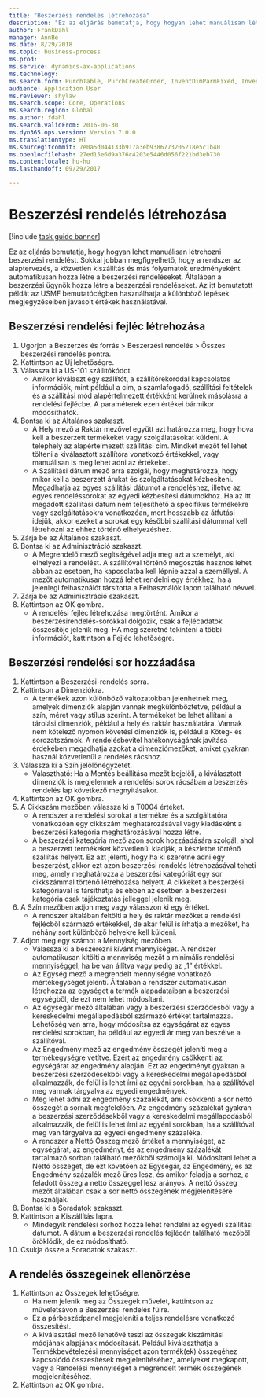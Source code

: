 ```yaml
--- 
title: "Beszerzési rendelés létrehozása"
description: "Ez az eljárás bemutatja, hogy hogyan lehet manuálisan létrehozni beszerzési rendelést."
author: FrankDahl
manager: AnnBe
ms.date: 8/29/2018
ms.topic: business-process
ms.prod: 
ms.service: dynamics-ax-applications
ms.technology: 
ms.search.form: PurchTable, PurchCreateOrder, InventDimParmFixed, InventItemIdLookupPurchase, InventProductDimensionLookup, PurchTotals
audience: Application User
ms.reviewer: shylaw
ms.search.scope: Core, Operations
ms.search.region: Global
ms.author: fdahl
ms.search.validFrom: 2016-06-30
ms.dyn365.ops.version: Version 7.0.0
ms.translationtype: HT
ms.sourcegitcommit: 7e0a5d044133b917a3eb9386773205218e5c1b40
ms.openlocfilehash: 27ed15e6d9a376c4203e5446d056f221bd3eb730
ms.contentlocale: hu-hu
ms.lasthandoff: 09/29/2017

---
```

# <a name="create-a-purchase-order"></a>Beszerzési rendelés létrehozása

[!include [task guide banner](../../includes/task-guide-banner.md)]

Ez az eljárás bemutatja, hogy hogyan lehet manuálisan létrehozni beszerzési rendelést. Sokkal jobban megfigyelhető, hogy a rendszer az alaptervezés, a közvetlen kiszállítás és más folyamatok eredményeként automatikusan hozza létre a beszerzési rendeléseket. Általában a beszerzési ügynök hozza létre a beszerzési rendeléseket. Az itt bemutatott példát az USMF bemutatócégben használhatja a különböző lépések megjegyzéseiben javasolt értékek használatával.


## <a name="create-the-purchase-order-header"></a>Beszerzési rendelési fejléc létrehozása
1. Ugorjon a Beszerzés és forrás > Beszerzési rendelés > Összes beszerzési rendelés pontra.
2. Kattintson az Új lehetőségre.
3. Válassza ki a US-101 szállítókódot.
    * Amikor kiválaszt egy szállítót, a szállítórekorddal kapcsolatos információk, mint például a cím, a számlafogadó, szállítási feltételek és a szállítási mód alapértelmezett értékként kerülnek másolásra a rendelési fejlécbe. A paraméterek ezen értékei bármikor módosíthatók.  
4. Bontsa ki az Általános szakaszt.
    * A Hely mező a Raktár mezővel együtt azt határozza meg, hogy hova kell a beszerzett termékeket vagy szolgálatásokat küldeni. A telephely az alapértelmezett szállítási cím. Mindkét mezőt fel lehet tölteni a kiválasztott szállítóra vonatkozó értékekkel, vagy manuálisan is meg lehet adni az értékeket.  
    * A Szállítási dátum mező arra szolgál, hogy meghatározza, hogy mikor kell a beszerzett árukat és szolgáltatásokat kézbesíteni. Megadhatja az egyes szállítási dátumot a rendeléshez, illetve az egyes rendeléssorokat az egyedi kézbesítési dátumokhoz. Ha az itt megadott szállítási dátum nem teljesíthető a specifikus termékekre vagy szolgáltatásokra vonatkozóan, mert hosszabb az átfutási idejük, akkor ezeket a sorokat egy későbbi szállítási dátummal kell létrehozni az ehhez történő elhelyezéshez.  
5. Zárja be az Általános szakaszt.
6. Bontsa ki az Adminisztráció szakaszt.
    * A Megrendelő mező segítségével adja meg azt a személyt, aki elhelyezi a rendelést. A szállítóval történő megosztás hasznos lehet abban az esetben, ha kapcsolatba kell lépnie azzal a személlyel. A mezőt automatikusan hozzá lehet rendelni egy értékhez, ha a jelenlegi felhasználót társította a Felhasználók lapon található névvel.  
7. Zárja be az Adminisztráció szakaszt.
8. Kattintson az OK gombra.
    * A rendelési fejléc létrehozása megtörtént. Amikor a beszerzésirendelés-sorokkal dolgozik, csak a fejlécadatok összesítője jelenik meg. HA meg szeretné tekinteni a többi információt, kattintson a Fejléc lehetőségre.  

## <a name="add-a-purchase-order-line"></a>Beszerzési rendelési sor hozzáadása
1. Kattintson a Beszerzési-rendelés sorra.
2. Kattintson a Dimenziókra.
    * A termékek azon különböző változatokban jelenhetnek meg, amelyek dimenziók alapján vannak megkülönböztetve, például a szín, méret vagy stílus szerint. A termékeket be lehet állítani a tárolási dimenziók, például a hely és raktár használatára. Vannak nem kötelező nyomon követési dimenziók is, például a Köteg- és sorozatszámok. A rendelésbevitel hatékonyságának javítása érdekében megadhatja azokat a dimenziómezőket, amiket gyakran használ közvetlenül a rendelés rácshoz.  
3. Válassza ki a Szín jelölőnégyzetet.
    * Választható: Ha a Mentés beállítása mezőt bejelöli, a kiválasztott dimenziók is megjelennek a rendelési sorok rácsában a beszerzési rendelés lap következő megnyitásakor.  
4. Kattintson az OK gombra.
5. A Cikkszám mezőben válassza ki a T0004 értéket.
    * A rendszer a rendelési sorokat a termékre és a szolgáltatóra vonatkozóan egy cikkszám meghatározásával vagy kiadásként a beszerzési kategória meghatározásával hozza létre.  
    * A beszerzési kategória mező azon sorok hozzáadására szolgál, ahol a beszerzett termékeket közvetlenül kiadják, a készletbe történő szállítás helyett. Ez azt jelenti, hogy ha ki szeretne adni egy beszerzést, akkor ezt azon beszerzési rendelés létrehozásával teheti meg, amely meghatározza a beszerzési kategóriát egy sor cikkszámmal történő létrehozása helyett. A cikkeket a beszerzési kategóriával is társíthatja és ebben az esetben a beszerzési kategória csak tájékoztatás jelleggel jelenik meg.  
6. A Szín mezőben adjon meg vagy válasszon ki egy értéket.
    * A rendszer általában feltölti a hely és raktár mezőket a rendelési fejlécből származó értékekkel, de akár felül is írhatja a mezőket, ha néhány sort különböző helyekre kell küldeni.  
7. Adjon meg egy számot a Mennyiség mezőben.
    * Válassza ki a beszerezni kívánt mennyiséget. A rendszer automatikusan kitölti a mennyiség mezőt a minimális rendelési mennyiséggel, ha be van állítva vagy pedig az „1” értékkel.  
    * Az Egység mező a megrendelt mennyiségre vonatkozó mértékegységet jelenti. Általában a rendszer automatikusan létrehozza az egységet a termék alapadataiban a beszerzési egységből, de ezt nem lehet módosítani.  
    * Az egységár mező általában vagy a beszerzési szerződésből vagy a kereskedelmi megállapodásból származó értéket tartalmazza. Lehetőség van arra, hogy módosítsa az egységárat az egyes rendelési sorokban, ha például az egyedi ár meg van beszélve a szállítóval.  
    * Az Engedmény mező az engedmény összegét jeleníti meg a termékegységre vetítve. Ezért az engedmény csökkenti az egységárat az engedmény alapján. Ezt az engedményt gyakran a beszerzési szerződésekből vagy a kereskedelmi megállapodásból alkalmazzák, de felül is lehet írni az egyéni sorokban, ha a szállítóval meg vannak tárgyalva az egyedi engedmények.  
    * Meg lehet adni az engedmény százalékát, ami csökkenti a sor nettó összegét a sornak megfelelően. Az engedmény százalékát gyakran a beszerzési szerződésekből vagy a kereskedelmi megállapodásból alkalmazzák, de felül is lehet írni az egyéni sorokban, ha a szállítóval meg van tárgyalva az egyedi engedmény százaléka.  
    * A rendszer a Nettó Összeg mező értéket a mennyiséget, az egységárat, az engedményt, és az engedmény százalékát tartalmazó sorban található mezőkből számolja ki. Módosítani lehet a Nettó összeget, de ezt követően az Egységár, az Engedmény, és az Engedmény százalék mező üres lesz, és amikor feladja a sorhoz, a feladott összeg a nettó összeggel lesz arányos. A nettó összeg mezőt általában csak a sor nettó összegének megjelenítésére használják.  
8. Bontsa ki a Soradatok szakaszt.
9. Kattintson a Kiszállítás lapra.
    * Mindegyik rendelési sorhoz hozzá lehet rendelni az egyedi szállítási dátumot. A dátum a beszerzési rendelés fejlécén található mezőből öröklődik, de ez módosítható.  
10. Csukja össze a Soradatok szakaszt.

## <a name="review-order-totals"></a>A rendelés összegeinek ellenőrzése
1. Kattintson az Összegek lehetőségre.
    * Ha nem jelenik meg az Összegek művelet, kattintson az műveletsávon a Beszerzési rendelés fülre.  
    * Ez a párbeszédpanel megjeleníti a teljes rendelésre vonatkozó összesítést.  
    * A kiválasztási mező lehetővé teszi az összegek kiszámítási módjának alapjának módosítását. Például kiválaszthatja a Termékbevételezési mennyiséget azon termék(ek) összegéhez kapcsolódó összesítések megjelenítéséhez, amelyeket megkapott, vagy a Rendelési mennyiséget a megrendelt termék összegének megjelenítéséhez.  
2. Kattintson az OK gombra.


